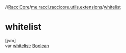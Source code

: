 //[RacciCore](../../index.md)/[me.racci.raccicore.utils.extensions](index.md)/[whitelist](whitelist.md)

# whitelist

[jvm]\
var [whitelist](whitelist.md): [Boolean](https://kotlinlang.org/api/latest/jvm/stdlib/kotlin/-boolean/index.html)

